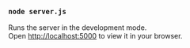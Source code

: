 ### `node server.js`

Runs the server in the development mode.\
Open [http://localhost:5000](http://localhost:5000) to view it in your browser.
